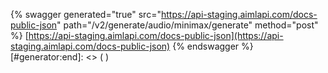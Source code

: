 [#generator:start]: <> ({ "template": "swagger" })
{% swagger generated="true" src="https://api-staging.aimlapi.com/docs-public-json" path="/v2/generate/audio/minimax/generate" method="post" %} [https://api-staging.aimlapi.com/docs-public-json](https://api-staging.aimlapi.com/docs-public-json)
{% endswagger %}
[#generator:end]: <> ( )